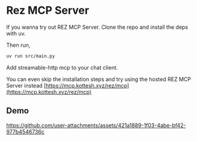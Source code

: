 # Rez MCP Server

If you wanna try out REZ MCP Server. Clone the repo and install the deps with uv.

Then run,
```bash
uv run src/main.py
```

Add streamable-http mcp to your chat client.

You can even skip the installation steps and try using the hosted REZ MCP Server instead [https://mcp.kottesh.xyz/rez/mcp](https://mcp.kottesh.xyz/rez/mcp)

## Demo

https://github.com/user-attachments/assets/421a1889-1f03-4abe-bf42-977b4546736c
